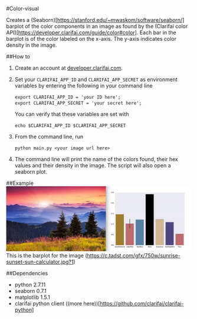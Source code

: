 #Color-visual

Creates a (Seaborn)[https://stanford.edu/~mwaskom/software/seaborn/] barplot of the color components in an image as found by the (Clarifai color API)[https://developer.clarifai.com/guide/color#color]. Each bar in the barplot is of the color labeled on the x-axis. The y-axis indicates color density in the image.

##How to
1. Create an account at [developer.clarifai.com](https://developer.clarifai.com/).

2. Set your `CLARIFAI_APP_ID` and `CLARIFAI_APP_SECRET` as environment variables by entering the following in your command line
	```
	export CLARIFAI_APP_ID = 'your ID here';
	export CLARIFAI_APP_SECRET = 'your secret here';
	```

	You can verify that these variables are set with
	```
	echo $CLARIFAI_APP_ID $CLARIFAI_APP_SECRET
	```

3. From the command line, run
	```
	python main.py <your image url here>
	```

4. The command line will print the name of the colors found, their hex values and their density in the image. The script will also open a seaborn plot.

##Example
![mountains image with barplot](mountains.png)
This is the barplot for the image (https://c.tadst.com/gfx/750w/sunrise-sunset-sun-calculator.jpg?1)

##Dependencies
* python 2.7.11
* seaborn 0.7.1
* matplotlib 1.5.1
* clarifai python client ((more here))[https://github.com/clarifai/clarifai-python]
